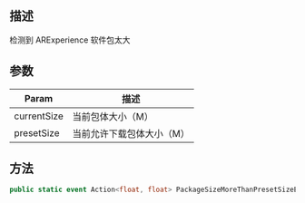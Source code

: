 ## 描述

检测到 ARExperience 软件包太大

## 参数

| Param       | 描述               |
| ----------- | ------------------------- |
| currentSize | 当前包体大小（M）         |
| presetSize  | 当前允许下载包体大小（M） |

## 方法

```cs
public static event Action<float, float> PackageSizeMoreThanPresetSizeEventHandle;

```
